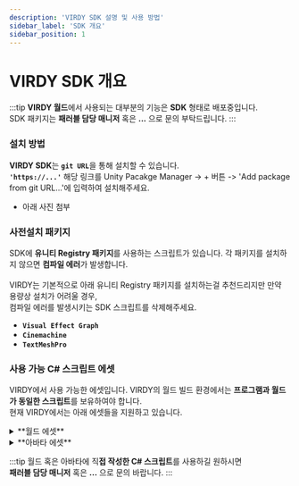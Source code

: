 ```yaml
---
description: 'VIRDY SDK 설명 및 사용 방법'
sidebar_label: 'SDK 개요'
sidebar_position: 1
---
```


# VIRDY SDK 개요

:::tip
**VIRDY 월드**에서 사용되는 대부분의 기능은 **SDK** 형태로 배포중입니다. <br/>
SDK 패키지는 **패러블 담당 매니저** 혹은 **...** 으로 문의 부탁드립니다.
:::

### 설치 방법

<span class="highlight_text">**VIRDY SDK**</span>는 <strong>```git URL```</strong>을 통해 설치할 수 있습니다. <br/>
**``'https://...'``** 해당 링크를 Unity Pacakge Manager -> + 버튼 -> 'Add package from git URL...'에 입력하여 설치해주세요. 
- 아래 사진 첨부

### 사전설치 패키지

SDK에 <span class="highlight_text">**유니티 Registry 패키지**</span>를 사용하는 스크립트가 있습니다. 각 패키지를 설치하지 않으면 <span class="highlight">**컴파일 에러**</span>가 발생합니다. <br/> <br/>
VIRDY는 기본적으로 아래 유니티 Registry 패키지를 설치하는걸 추천드리지만 만약 용량상 설치가 어려울 경우, <br/> 컴파일 에러를 발생시키는 SDK 스크립트를 삭제해주세요.

- **```Visual Effect Graph```**
- **```Cinemachine```**
- **```TextMeshPro```**

### 사용 가능 C# 스크립트 에셋

VIRDY에서 사용 가능한 에셋입니다. VIRDY의 월드 빌드 환경에서는 <span class="highlight_text">**프로그램과 월드가 동일한 스크립트**</span>를 보유하여야 합니다. <br/>
현재 VIRDY에서는 아래 에셋들을 지원하고 있습니다.

<details>
<summary>**월드 에셋**</summary>
<div markdown="1">

- **```Volumetric Lights```**
- **```Volumetric Light Beam```**
- **```Volumetric Fog 2```**
- **```KWS Water```**
- **```Atmospheric Height Fog```**
- **```HBAO (Horizon Based Ambient Occlusion)```**
- **```Planar Reflections 4```**
- **```ShinySSRR```**
- **```Water Caustics Effect for URP v2```**
- **```DOTweenPro```**

</div>
</details>

<details>
<summary>**아바타 에셋**</summary>
<div markdown="1">

- **```Magaica 1```**
- **```Magaica 2```**
- **```Dynamic Bone```**
- **```VRM Spring Bone```**

</div>
</details>


:::tip
월드 혹은 아바타에 직**접 작성한 C# 스크립트**를 사용하길 원하시면 <br/>
**패러블 담당 매니저** 혹은 **...** 으로 문의 바랍니다.
:::